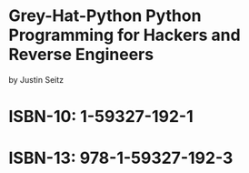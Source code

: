 # Grey-Hat-Python Python Programming for Hackers and Reverse Engineers
by Justin Seitz
# ISBN-10: 1-59327-192-1
# ISBN-13: 978-1-59327-192-3
